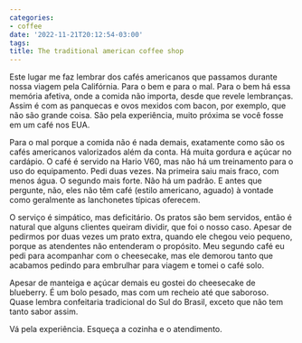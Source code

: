 ```yaml
---
categories:
- coffee
date: '2022-11-21T20:12:54-03:00'
tags:
title: The traditional american coffee shop
---
```


Este lugar me faz lembrar dos cafés americanos que passamos durante nossa viagem pela Califórnia. Para o bem e para o mal. Para o bem há essa memória afetiva, onde a comida não importa, desde que revele lembranças. Assim é com as panquecas e ovos mexidos com bacon, por exemplo, que não são grande coisa. São pela experiência, muito próxima se você fosse em um café nos EUA.

Para o mal porque a comida não é nada demais, exatamente como são os cafés americanos valorizados além da conta. Há muita gordura e açúcar no cardápio. O café é servido na Hario V60, mas não há um treinamento para o uso do equipamento. Pedi duas vezes. Na primeira saiu mais fraco, com menos água. O segundo mais forte. Não há um padrão. E antes que pergunte, não, eles não têm café (estilo americano, aguado) à vontade como geralmente as lanchonetes típicas oferecem.

O serviço é simpático, mas deficitário. Os pratos são bem servidos, então é natural que alguns clientes queiram dividir, que foi o nosso caso. Apesar de pedirmos por duas vezes um prato extra, quando ele chegou veio pequeno, porque as atendentes não entenderam o propósito. Meu segundo café eu pedi para acompanhar com o cheesecake, mas ele demorou tanto que acabamos pedindo para embrulhar para viagem e tomei o café solo.

Apesar de manteiga e açúcar demais eu gostei do cheesecake de blueberry. É um bolo pesado, mas com um recheio até que saboroso. Quase lembra confeitaria tradicional do Sul do Brasil, exceto que não tem tanto sabor assim.

Vá pela experiência. Esqueça a cozinha e o atendimento.
